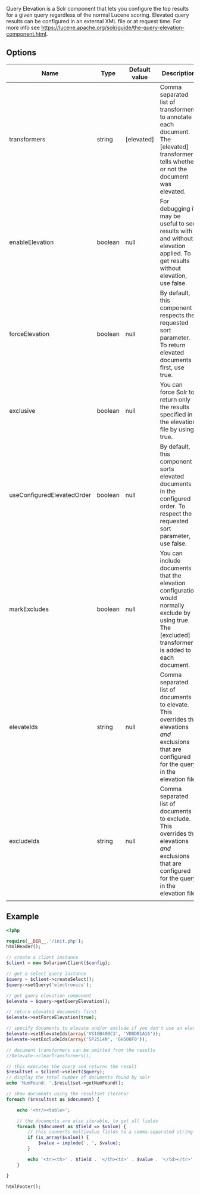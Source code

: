 Query Elevation is a Solr component that lets you configure the top results for a given query regardless of the normal Lucene scoring. Elevated query results can be configured in an external XML file or at request time. For more info see <https://lucene.apache.org/solr/guide/the-query-elevation-component.html>.

Options
-------

| Name                       | Type    | Default value | Description                                                                                                                                            |
|----------------------------|---------|---------------|--------------------------------------------------------------------------------------------------------------------------------------------------------|
| transformers               | string  | [elevated]    | Comma separated list of transformers to annotate each document. The [elevated] transformer tells whether or not the document was elevated.             |
| enableElevation            | boolean | null          | For debugging it may be useful to see results with and without elevation applied. To get results without elevation, use false.                         |
| forceElevation             | boolean | null          | By default, this component respects the requested sort parameter. To return elevated documents first, use true.                                        |
| exclusive                  | boolean | null          | You can force Solr to return only the results specified in the elevation file by using true.                                                           |
| useConfiguredElevatedOrder | boolean | null          | By default, this component sorts elevated documents in the configured order. To respect the requested sort parameter, use false.                       |
| markExcludes               | boolean | null          | You can include documents that the elevation configuration would normally exclude by using true. The [excluded] transformer is added to each document. |
| elevateIds                 | string  | null          | Comma separated list of documents to elevate. This overrides the elevations _and_ exclusions that are configured for the query in the elevation file.  |
| excludeIds                 | string  | null          | Comma separated list of documents to exclude. This overrides the elevations _and_ exclusions that are configured for the query in the elevation file.  |
||

Example
-------

```php
<?php

require(__DIR__.'/init.php');
htmlHeader();

// create a client instance
$client = new Solarium\Client($config);

// get a select query instance
$query = $client->createSelect();
$query->setQuery('electronics');

// get query elevation component
$elevate = $query->getQueryElevation();

// return elevated documents first
$elevate->setForceElevation(true);

// specify documents to elevate and/or exclude if you don't use an elevation file or want to override it at request time
$elevate->setElevateIds(array('VS1GB400C3', 'VDBDB1A16'));
$elevate->setExcludeIds(array('SP2514N', '6H500F0'));

// document transformers can be omitted from the results
//$elevate->clearTransformers();

// this executes the query and returns the result
$resultset = $client->select($query);
// display the total number of documents found by solr
echo 'NumFound: '.$resultset->getNumFound();

// show documents using the resultset iterator
foreach ($resultset as $document) {

    echo '<hr/><table>';

    // the documents are also iterable, to get all fields
    foreach ($document as $field => $value) {
        // this converts multivalue fields to a comma-separated string
        if (is_array($value)) {
            $value = implode(', ', $value);
        }

        echo '<tr><th>' . $field . '</th><td>' . $value . '</td></tr>';
    }

}

htmlFooter();

```
